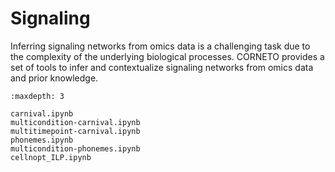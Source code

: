 # Signaling

Inferring signaling networks from omics data is a challenging task due to the complexity of the underlying biological processes. CORNETO provides a set of tools to infer and contextualize signaling networks from omics data and prior knowledge.

```{toctree}
:maxdepth: 3

carnival.ipynb
multicondition-carnival.ipynb
multitimepoint-carnival.ipynb
phonemes.ipynb
multicondition-phonemes.ipynb
cellnopt_ILP.ipynb
```
